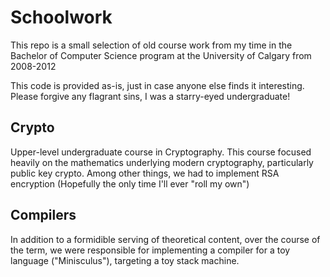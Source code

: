 Schoolwork
==========
This repo is a small selection of old course work from my time in the
Bachelor of Computer Science program at the University of Calgary
from 2008-2012

This code is provided as-is, just in case anyone else finds it interesting.
Please forgive any flagrant sins, I was a starry-eyed undergraduate!

Crypto
------
Upper-level undergraduate course in Cryptography. This course focused
heavily on the mathematics underlying modern cryptography, particularly
public key crypto. Among other things, we had to implement RSA encryption
(Hopefully the only time I'll ever "roll my own")

Compilers
---------
In addition to a formidible serving of theoretical content, over the course
of the term, we were responsible for implementing a compiler for a toy language
("Minisculus"), targeting a toy stack machine.
